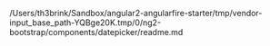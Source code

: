 /Users/th3brink/Sandbox/angular2-angularfire-starter/tmp/vendor-input_base_path-YQBge20K.tmp/0/ng2-bootstrap/components/datepicker/readme.md